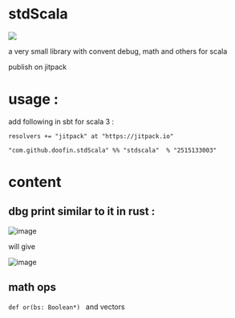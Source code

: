 # stdScala

[![](https://jitpack.io/v/doofin/stdScala.svg)](https://jitpack.io/#doofin/stdScala)

a very small library with convent debug, math and others for scala

publish on jitpack

# usage : 

add following in sbt for scala 3 :

`resolvers += "jitpack" at "https://jitpack.io"`

`"com.github.doofin.stdScala" %% "stdscala"  % "2515133003"`

# content

## dbg print similar to it in rust : 

![image](https://user-images.githubusercontent.com/6041353/211036426-735c9124-41df-41ff-a738-9c85b1acff4d.png)

will give 

![image](https://user-images.githubusercontent.com/6041353/211036338-e0527e35-53b2-4372-8416-1dcc4a6add5e.png)


## math ops

`def or(bs: Boolean*) ` and vectors
